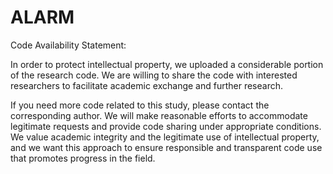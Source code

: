 # ALARM
Code Availability Statement:

In order to protect intellectual property, we uploaded a considerable portion of the research code. We are willing to share the code with interested researchers to facilitate academic exchange and further research.

If you need more code related to this study, please contact the corresponding author. We will make reasonable efforts to accommodate legitimate requests and provide code sharing under appropriate conditions. We value academic integrity and the legitimate use of intellectual property, and we want this approach to ensure responsible and transparent code use that promotes progress in the field.
